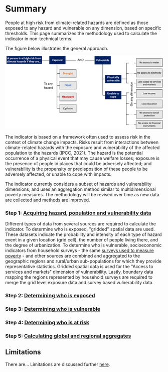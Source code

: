 # Summary

People at high risk from climate-related hazards are defined as those exposed to any hazard and vulnerable on any dimension, based on specific thresholds. This page summarizes the methodology used to calculate the indicator in non-technical terms.

The figure below illustrates the general approach.

![Summary](images/summary.png "Summary of method")

The indicator is based on a framework often used to assess risk in the context of climate change impacts. Risks result from interactions between climate-related hazards with the exposure and vulnerability of the affected population to the hazards (IPCC, 2021). The hazard is the potential occurrence of a physical event that may cause welfare losses; exposure is the presence of people in places that could be adversely affected; and vulnerability is the propensity or predisposition of these people to be adversely affected, or unable to cope with impacts. 

The indicator currently considers a subset of hazards and vulnerability dimensions, and uses an aggregation method similar to multidimensional poverty measures. The methodology will be revised over time as new data are collected and methods are improved.

### Step 1: [Acquiring hazard, population and vulnerability data](1_data)

Different types of data from several sources are required to calculate the indicator. To determine who is exposed, "gridded" spatial data are used. These datasets indicate the probability and intensity of each type of hazard event in a given location (grid cell), the number of people living there, and the degree of urbanization. To determine who is vulnerable, socioeconomic indicators from household surveys - the same [surveys used to measure poverty](https://datanalytics.worldbank.org/PIP-Methodology/acquiring.html#selection) - and other sources are combined and aggregated to the geographic regions and rural/urban sub-populations for which they provide representative statistics. Gridded spatial data is used for the "Access to services and markets" dimension of vulnerability. Lastly, boundary data mapping the regions represented by household surveys are required to merge the grid level exposure data and survey based vulnerability data.

### Step 2: [Determining who is exposed](2_exposure)



### Step 3: [Determining who is vulnerable](3_vulnerability)



### Step 4: [Determining who is at risk](4_risk)



### Step 5: [Calculating global and regional aggregates](5_aggregates)



## Limitations
There are... Limitations are discussed further [here](limitations).
